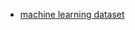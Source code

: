  * [machine learning dataset](https://en.wikipedia.org/wiki/List_of_datasets_for_machine_learning_research)
